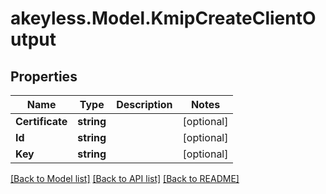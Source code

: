 # akeyless.Model.KmipCreateClientOutput

## Properties

Name | Type | Description | Notes
------------ | ------------- | ------------- | -------------
**Certificate** | **string** |  | [optional] 
**Id** | **string** |  | [optional] 
**Key** | **string** |  | [optional] 

[[Back to Model list]](../README.md#documentation-for-models) [[Back to API list]](../README.md#documentation-for-api-endpoints) [[Back to README]](../README.md)

